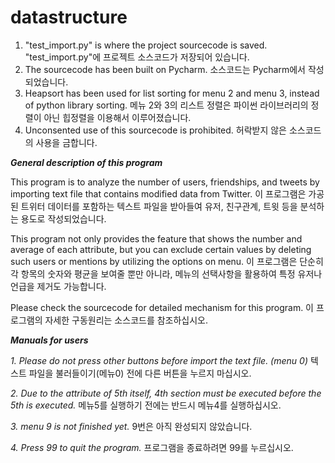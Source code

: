 # datastructure
1. "test_import.py" is where the project sourcecode is saved.
  "test_import.py"에 프로젝트 소스코드가 저장되어 있습니다.
2. The sourcecode has been built on Pycharm.
  소스코드는 Pycharm에서 작성되었습니다.
3. Heapsort has been used for list sorting for menu 2 and menu 3, instead of python library sorting.
  메뉴 2와 3의 리스트 정렬은 파이썬 라이브러리의 정렬이 아닌 힙정렬을 이용해서 이루어졌습니다.
4. Unconsented use of this sourcecode is prohibited.
  허락받지 않은 소스코드의 사용을 금합니다.

___General description of this program___

  This program is to analyze the number of users, friendships, and tweets by importing text file that contains modified data from Twitter.
  이 프로그램은 가공된 트위터 데이터를 포함하는 텍스트 파일을 받아들여 유저, 친구관계, 트윗 등을 분석하는 용도로 작성되었습니다.
  
  This program not only provides the feature that shows the number and average of each attribute, but you can exclude certain values by deleting such users or mentions by utilizing the options on menu.
  이 프로그램은 단순히 각 항목의 숫자와 평균을 보여줄 뿐만 아니라, 메뉴의 선택사항을 활용하여 특정 유저나 언급을 제거도 가능합니다.
  
  Please check the sourcecode for detailed mechanism for this program.
  이 프로그램의 자세한 구동원리는 소스코드를 참조하십시오.
  
  
  
___Manuals for users___

*1. Please do not press other buttons before import the text file. (menu 0)*
  텍스트 파일을 불러들이기(메뉴0) 전에 다른 버튼을 누르지 마십시오. 
  
*2. Due to the attribute of 5th itself, 4th section must be executed before the 5th is executed.*
  메뉴5를 실행하기 전에는 반드시 메뉴4를 실행하십시오.

*3. menu 9 is not finished yet.*
  9번은 아직 완성되지 않았습니다.

*4. Press 99 to quit the program.*
  프로그램을 종료하려면 99를 누르십시오.
